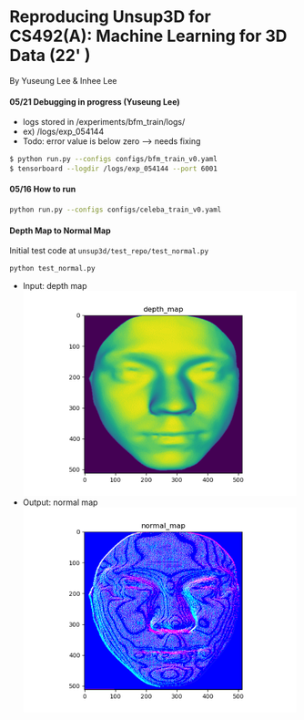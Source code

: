 # Reproducing Unsup3D for CS492(A): Machine Learning for 3D Data (22' )

By Yuseung Lee & Inhee Lee

#### 05/21 Debugging in progress (Yuseung Lee)
* logs stored in /experiments/bfm_train/logs/
* ex) /logs/exp_054144
* Todo: error value is below zero --> needs fixing
```bash
$ python run.py --configs configs/bfm_train_v0.yaml
$ tensorboard --logdir /logs/exp_054144 --port 6001
```

#### 05/16 How to run
```bash
python run.py --configs configs/celeba_train_v0.yaml
```

#### Depth Map to Normal Map
Initial test code at `unsup3d/test_repo/test_normal.py`
```bash
python test_normal.py
```
* Input: depth map
![depth_map](./imgs/depth_map.png)
* Output: normal map
![normal_map](./imgs/normal_map.png)



